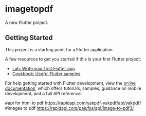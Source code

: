 # imagetopdf

A new Flutter project.

## Getting Started

This project is a starting point for a Flutter application.

A few resources to get you started if this is your first Flutter project:

- [Lab: Write your first Flutter app](https://docs.flutter.dev/get-started/codelab)
- [Cookbook: Useful Flutter samples](https://docs.flutter.dev/cookbook)

For help getting started with Flutter development, view the
[online documentation](https://docs.flutter.dev/), which offers tutorials,
samples, guidance on mobile development, and a full API reference.

#api for html to pdf 
https://rapidapi.com/yakpdf-yakpdf/api/yakpdf/
#images to pdf
https://rapidapi.com/paiufos/api/image-to-pdf3/